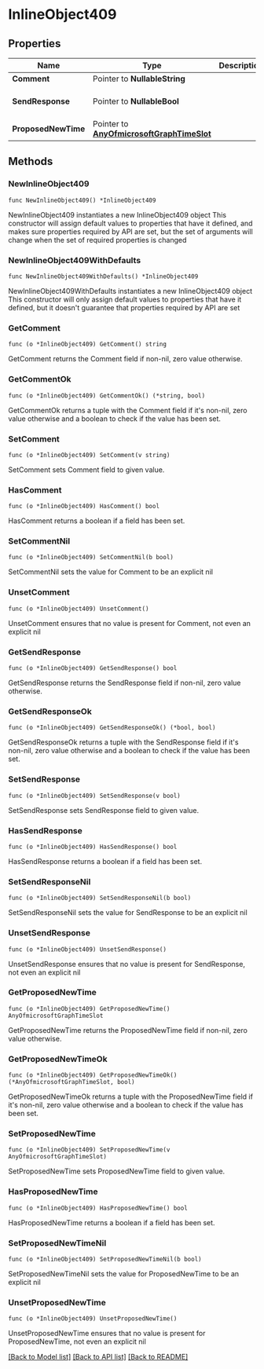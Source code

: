 # InlineObject409

## Properties

Name | Type | Description | Notes
------------ | ------------- | ------------- | -------------
**Comment** | Pointer to **NullableString** |  | [optional] 
**SendResponse** | Pointer to **NullableBool** |  | [optional] [default to false]
**ProposedNewTime** | Pointer to [**AnyOfmicrosoftGraphTimeSlot**](anyOf&lt;microsoft.graph.timeSlot&gt;.md) |  | [optional] 

## Methods

### NewInlineObject409

`func NewInlineObject409() *InlineObject409`

NewInlineObject409 instantiates a new InlineObject409 object
This constructor will assign default values to properties that have it defined,
and makes sure properties required by API are set, but the set of arguments
will change when the set of required properties is changed

### NewInlineObject409WithDefaults

`func NewInlineObject409WithDefaults() *InlineObject409`

NewInlineObject409WithDefaults instantiates a new InlineObject409 object
This constructor will only assign default values to properties that have it defined,
but it doesn't guarantee that properties required by API are set

### GetComment

`func (o *InlineObject409) GetComment() string`

GetComment returns the Comment field if non-nil, zero value otherwise.

### GetCommentOk

`func (o *InlineObject409) GetCommentOk() (*string, bool)`

GetCommentOk returns a tuple with the Comment field if it's non-nil, zero value otherwise
and a boolean to check if the value has been set.

### SetComment

`func (o *InlineObject409) SetComment(v string)`

SetComment sets Comment field to given value.

### HasComment

`func (o *InlineObject409) HasComment() bool`

HasComment returns a boolean if a field has been set.

### SetCommentNil

`func (o *InlineObject409) SetCommentNil(b bool)`

 SetCommentNil sets the value for Comment to be an explicit nil

### UnsetComment
`func (o *InlineObject409) UnsetComment()`

UnsetComment ensures that no value is present for Comment, not even an explicit nil
### GetSendResponse

`func (o *InlineObject409) GetSendResponse() bool`

GetSendResponse returns the SendResponse field if non-nil, zero value otherwise.

### GetSendResponseOk

`func (o *InlineObject409) GetSendResponseOk() (*bool, bool)`

GetSendResponseOk returns a tuple with the SendResponse field if it's non-nil, zero value otherwise
and a boolean to check if the value has been set.

### SetSendResponse

`func (o *InlineObject409) SetSendResponse(v bool)`

SetSendResponse sets SendResponse field to given value.

### HasSendResponse

`func (o *InlineObject409) HasSendResponse() bool`

HasSendResponse returns a boolean if a field has been set.

### SetSendResponseNil

`func (o *InlineObject409) SetSendResponseNil(b bool)`

 SetSendResponseNil sets the value for SendResponse to be an explicit nil

### UnsetSendResponse
`func (o *InlineObject409) UnsetSendResponse()`

UnsetSendResponse ensures that no value is present for SendResponse, not even an explicit nil
### GetProposedNewTime

`func (o *InlineObject409) GetProposedNewTime() AnyOfmicrosoftGraphTimeSlot`

GetProposedNewTime returns the ProposedNewTime field if non-nil, zero value otherwise.

### GetProposedNewTimeOk

`func (o *InlineObject409) GetProposedNewTimeOk() (*AnyOfmicrosoftGraphTimeSlot, bool)`

GetProposedNewTimeOk returns a tuple with the ProposedNewTime field if it's non-nil, zero value otherwise
and a boolean to check if the value has been set.

### SetProposedNewTime

`func (o *InlineObject409) SetProposedNewTime(v AnyOfmicrosoftGraphTimeSlot)`

SetProposedNewTime sets ProposedNewTime field to given value.

### HasProposedNewTime

`func (o *InlineObject409) HasProposedNewTime() bool`

HasProposedNewTime returns a boolean if a field has been set.

### SetProposedNewTimeNil

`func (o *InlineObject409) SetProposedNewTimeNil(b bool)`

 SetProposedNewTimeNil sets the value for ProposedNewTime to be an explicit nil

### UnsetProposedNewTime
`func (o *InlineObject409) UnsetProposedNewTime()`

UnsetProposedNewTime ensures that no value is present for ProposedNewTime, not even an explicit nil

[[Back to Model list]](../README.md#documentation-for-models) [[Back to API list]](../README.md#documentation-for-api-endpoints) [[Back to README]](../README.md)


